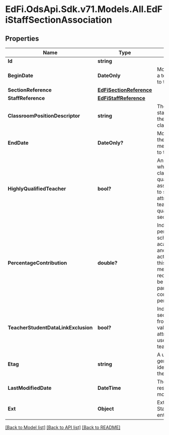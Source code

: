 # EdFi.OdsApi.Sdk.v71.Models.All.EdFiStaffSectionAssociation

## Properties

Name | Type | Description | Notes
------------ | ------------- | ------------- | -------------
**Id** | **string** |  | [optional] 
**BeginDate** | **DateOnly** | Month, day, and year of a teacher&#39;s assignment to the section. | 
**SectionReference** | [**EdFiSectionReference**](EdFiSectionReference.md) |  | 
**StaffReference** | [**EdFiStaffReference**](EdFiStaffReference.md) |  | 
**ClassroomPositionDescriptor** | **string** | The type of position the staff member holds in the specific class/section. | 
**EndDate** | **DateOnly?** | Month, day, and year of the last day of a staff member&#39;s assignment to the section. | [optional] 
**HighlyQualifiedTeacher** | **bool?** | An indication of whether a teacher is classified as highly qualified for his/her assignment according to state definition. This attribute indicates the teacher is highly qualified for this section being taught. | [optional] 
**PercentageContribution** | **double?** | Indicates the percentage of the total scheduled course time, academic standards, and/or learning activities delivered in this section by this staff member. A teacher of record designation may be based solely or partially on this contribution percentage. | [optional] 
**TeacherStudentDataLinkExclusion** | **bool?** | Indicates that the entire section is excluded from calculation of value-added or growth attribution calculations used for a particular teacher evaluation. | [optional] 
**Etag** | **string** | A unique system-generated value that identifies the version of the resource. | [optional] 
**LastModifiedDate** | **DateTime** | The date and time the resource was last modified. | [optional] 
**Ext** | **Object** | Extensions to the StaffSectionAssociation entity. | [optional] 

[[Back to Model list]](../README.md#documentation-for-models) [[Back to API list]](../README.md#documentation-for-api-endpoints) [[Back to README]](../README.md)

